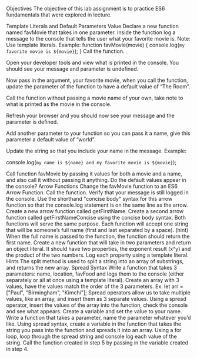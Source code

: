 Objectives
The objective of this lab assignment is to practice ES6 fundamentals that were explored in lecture.

Template Literals and Default Parameters Value
Declare a new function named favMovie that takes in one parameter.
Inside the function log a message to the console that tells the user what your favorite movie is. Note: Use template literals. Example:
function favMovie(movie) {
    console.log(`my favorite movie is ${movie}`);
}
Call the function.

Open your developer tools and view what is printed in the console. You should see your message and parameter is undefined.

Now pass in the argument, your favorite movie, when you call the function, update the parameter of the function to have a default value of “The Room”.

Call the function without passing a movie name of your own, take note to what is printed as the movie in the console.

Refresh your browser and you should now see your message and the parameter is defined.

Add another parameter to your function so you can pass it a name, give this parameter a default value of “world”.

Update the string so that you include your name in the message. Example:

console.log(`my name is ${name} and my favorite movie is ${movie}`);

Call function favMovie by passing it values for both a movie and a name, and also call it without passing it anything. Do the default values appear in the console?
Arrow Functions
Change the favMovie function to an ES6 Arrow Function.
Call the function.
Verify that your message is still logged in the console.
Use the shorthand "concise body" syntax for this arrow function so that the console.log statement is on the same line as the arrow.
Create a new arrow function called getFirstName.
Create a second arrow function called getFirstNameConcise using the concise body syntax. Both functions will serve the same purpose.
Each function will accept one string that will be someone’s full name (first and last separated by a space). (hint)
When the full name is passed to the function, the function should return the first name.
Create a new function that will take in two parameters and return an object literal. It should have two properties, the exponent result (x^y) and the product of the two numbers.
Log each property using a template literal.
Hints
The split method is used to split a string into an array of substrings, and returns the new array.
Spread Syntax
Write a function that takes 3 parameters: name, location, favFood and logs them to the console (either separately or all at once using a template literal).
Create an array with 3 values, have the values match the order of the 3 parameters. Ex. let arr = ["Paul", "Birmingham", "Kimchi"];
Spread operators allow us to take multiple values, like an array, and insert them as 3 separate values. Using a spread operator, insert the values of the array into the function, check the console and see what appears.
Create a variable and set the value to your name.
Write a function that takes a parameter, name the parameter whatever you’d like.
Using spread syntax, create a variable in the function that takes the string you pass into the function and spreads it into an array.
Using a for loop, loop through the spread string and console log each value of the string.
Call the function created in step 5 by passing in the variable created in step 4.